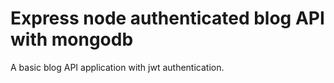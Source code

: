 # Express node authenticated blog API with mongodb

A basic blog API application with jwt authentication.
